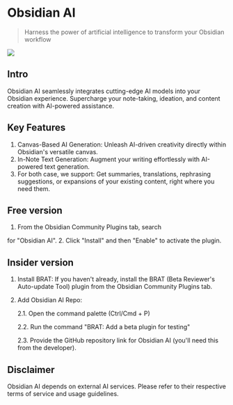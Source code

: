 # Obsidian AI

 > Harness the power of artificial intelligence to transform your Obsidian workflow

![](https://github.com/nguyenvanduocit/obsidian-ai/assets/1256953/e7a485d1-147c-4543-bac5-015759212017
)

## Intro

Obsidian AI seamlessly integrates cutting-edge AI models into your Obsidian experience. Supercharge your note-taking, ideation, and content creation with AI-powered assistance.

## Key Features

1. Canvas-Based AI Generation: Unleash AI-driven creativity directly within Obsidian's versatile canvas.
2. In-Note Text Generation: Augment your writing effortlessly with AI-powered text generation.
3. For both case, we support:  Get summaries, translations, rephrasing suggestions, or expansions of your existing content, right where you need them.

## Free version

1. From the Obsidian Community Plugins tab, search

 for "Obsidian AI".
2. Click "Install" and then "Enable" to activate the plugin.

## Insider version

1. Install BRAT: If you haven't already, install the BRAT (Beta Reviewer's Auto-update Tool) plugin from the Obsidian Community Plugins tab.
2. Add Obsidian AI Repo: 

   2.1. Open the command palette (Ctrl/Cmd + P)
   
   2.2. Run the command "BRAT: Add a beta plugin for testing"
   
   2.3. Provide the GitHub repository link for Obsidian AI (you'll need this from the developer).

## Disclaimer

Obsidian AI depends on external AI services. Please refer to their respective terms of service and usage guidelines.
